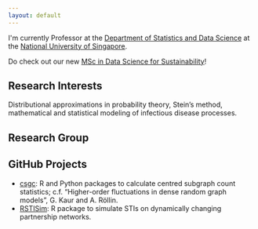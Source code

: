 ```yaml
---
layout: default
---
```


I'm currently Professor at the [Department of Statistics and Data Science](https://www.stat.nus.edu.sg) at the [National University of Singapore](https://www.nus.edu.sg). 

Do check out our new [MSc in Data Science for Sustainability](https://www.stat.nus.edu.sg/prospective-students/graduate-programme/msc-in-data-science-for-sustainability/)!

## Research Interests
Distributional approximations in probability theory, Stein’s method, mathematical and statistical modeling of infectious disease processes.

## Research Group


## GitHub Projects

* [csgc](https://github.com/lishang-stats/csgc): R and Python packages to calculate centred subgraph count statistics; c.f.
“Higher-order fluctuations in dense random graph models”, G. Kaur and A. Röllin.
* [RSTISim](https://github.com/aroellin/rstisim): R package to simulate STIs on dynamically changing partnership networks.
